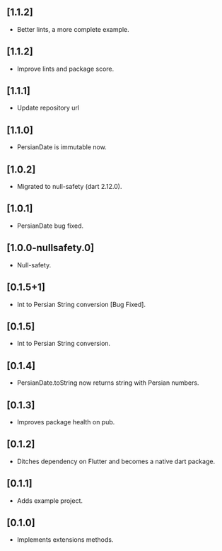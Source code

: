 ## [1.1.2]

* Better lints, a more complete example.

## [1.1.2]

* Improve lints and package score.

## [1.1.1]

* Update repository url

## [1.1.0]

* PersianDate is immutable now.
  
## [1.0.2]

* Migrated to null-safety (dart 2.12.0).

## [1.0.1]

* PersianDate bug fixed.

## [1.0.0-nullsafety.0]

* Null-safety.

## [0.1.5+1]

* Int to Persian String conversion [Bug Fixed].

## [0.1.5]

* Int to Persian String conversion.

## [0.1.4]

* PersianDate.toString now returns string with Persian numbers.

## [0.1.3]

* Improves package health on pub.

## [0.1.2]

* Ditches dependency on Flutter and becomes a native dart package.

## [0.1.1]

* Adds example project.

## [0.1.0]

* Implements extensions methods.
